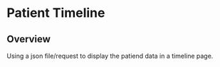 # Patient Timeline

## Overview
Using a json file/request to display the patiend data in a timeline page.
